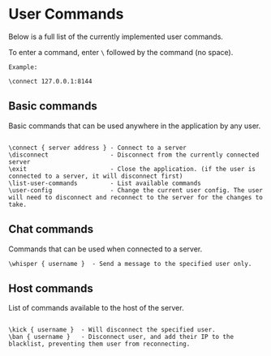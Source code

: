 # User Commands

Below is a full list of the currently implemented user commands.

To enter a command, enter `\` followed by the command (no space). 
```
Example: 

\connect 127.0.0.1:8144

```

## Basic commands

Basic commands that can be used anywhere in the application by any user.

```

\connect { server address } - Connect to a server
\disconnect                 - Disconnect from the currently connected server
\exit                       - Close the application. (if the user is connected to a server, it will disconnect first)
\list-user-commands         - List available commands
\user-config                - Change the current user config. The user will need to disconnect and reconnect to the server for the changes to take.

```

## Chat commands

Commands that can be used when connected to a server. 

```
\whisper { username }  - Send a message to the specified user only.

```

## Host commands 

List of commands available to the host of the server.

```

\kick { username }  - Will disconnect the specified user.
\ban { username }   - Disconnect user, and add their IP to the blacklist, preventing them user from reconnecting.

```
